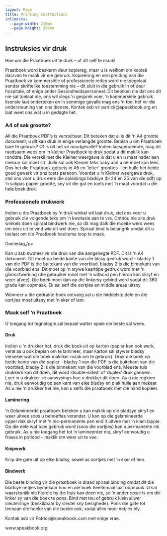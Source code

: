 ```yaml
---
layout: Page
title: Printing Instructions
inlinecss:
  --page-width: 210mm
  --page-height: 297mm
---
```

<div class="page">
  <div class="flex-v items-align-center">
    <SpeakBookTextFourColorBkg class="speakbook-title fsize-12 p-1 bold text-center" text="SPEAKBOOK"></SpeakBookTextFourColorBkg>
  </div>
  <h2>Instruksies vir druk</h2>
  <p>Hoe om die Praatboek uit te durk – of dit self te maak!</p>
  <p>Praatboek word beskerm deur kopiereg, maar u is welkom om kopieë daarvan te maak vir eie gebruik.  Kopieëring en verspreiding van die Praatboek vir kommersiële of professionele redes word nie toegelaat sonder skriftelike toestemming nie – dit sluit in die gebruik in of deur hospitale, of enige ander Gesondheidspersoneel.  Dit beteken nie dat ons dit nie sal toelaat nie, ons wil slegs ‘n gesprek voer, ‘n kommersiële gebruik lisensie laat onderteken en in sommige gevalle mag ons ‘n fooi hef vir die ondersteuning van ons dienste.  Kontak asb vir patrick@speakbook.org en laat weet ons wat u in gedagte het.</p>
  <h3>A4 of sak grootte?</h3>
  <p>All die Praatboek PDF’s is verstelbaar.  Dit beteken dat al is dit ‘n A4 grootte document, u dit kan druk in enige verlangde grootte.  Beplan u om Praatboek baie te gebruik? Of is dit net vir noodgevalle?  Indien laasgenoemde, mag dit raadsaam wees om ‘n kleiner Praatboek te druk sodat u dit maklik kan ronddra.  Die verskil met die Kleiner weergawe is dat u en u maat nader aan mekaar sal moet sit.  Julle sal ook Kleiner teks naby aan u oë moet kan lees.  Ons het die Praatboek getoets in A5 en ‘letter’ groottes – en hulle het beide goed gewerk vir ons toets persoon.  Voordat u ‘n Kleiner weergawe druk, stel ons voor u druk eers die opleidings bladsye (bl 24 en 25 van die pdf) op ‘n sakpas papier grootte, sny uit die gat en toets met ‘n maat voordat u die hele boek druk.</p>
  <h3>Professionele drukwerk</h3>
  <p>Indien u die Praatboek by ‘n druk winkel wil laat druk, stel ons voor u gebruik die volgende teks om ‘n kwotasie aan te vra.  Onthou nie alle druk winkels doen spiraal bindwerk nie, so dit mag dalk die moeite werd wees om eers uit te vind wie dit wel doen. Spiraal bind is belangrik omdat dit u toelaat om die Praatboek heeltema loop te maak.</p>
  <div class="my-3"></div>
  <p>Goeiedag,/p>
  <p>Kan u asb kwoteer vir die druk van die aangehegte PDF.  Dit is ‘n A4 dokument.  Dit moet op beide kante van die blasy gedruk word – bladsy 1 van die PDF is die buitekant van die voorblad, bladsy 2 is die binnekant van die voorblad ens.  Dit moet op ‘n stywe kaarttipe gedruk word met ‘n glansafwerking (die gebruiker moet met ‘n witbord pen hierop kan skryf en weer afvee).  Die boek moet dan op die linkersy gebind word sodat dit 360 grade kan oopmaak.  Ek sal self die oortjies en middle areas uitsny.</p>
  <p>Wanneer u die gedrukte boek ontvang sal u die middelste dele en die oortjies moet uitsny met ‘n sker of lem.</p>
</div>
<div class="page">
  <h3>Maak self ‘n Praatboek</h3>
  <p>U toegang tot tegnologie sal bepaal watter opsie die beste sal wees.</p>
  <h4>Druk</h4>
  <p>Indien u ‘n drukker het, druk die boek uit op karton (papier kan ook werk, veral as u ook beplan om te lamineer, maar karton sal stywer bladsy verseker wat die boek makliker maak om te gebruik).  Druk die boek op beide kante van die papier - bladsy 1 van die PDF is die buitekant van die voorblad, bladsy 2 is die binnekant van die voorblad ens. Meeste tuis drukkers kan dit doen, dit word ‘double-sided’ of ‘duplex’ druk genoem.  Loer in u drukker se aanwysings hoe u drukker dit doen.  As u nie regkom nie, druk eenvoudig op een kant van elke bladsy en plak hulle aan mekaar.  As u nie ‘n drukker het nie, kan u selfs die praatboek met die hand kopiëer.</p>
  <h4>Laminering</h4>
  <p>‘n Gelamineerde praatboek beteken u kan maklik op die bladsye skryf en weer uitvee soos u behoeftes verander.  U kan op die gelamineerde oppervlak skryf met ‘n nie-permanente pen end it uitvee met ‘n klam lappie.  Op die dele wat baie gebruik word (soos die oortjies) kan u permanente ink gebruik.  As u nie toegang het tot ‘n lamineerder nie, skryf eenvoudig u frases in potlood – maklik om weer uit te vee.</p>
  <h4>Knipwerk</h4>
  <p>Knip die gate uit op elke bladsy, sowel as oortjies met ‘n sker of lem.</p>
  <h4>Bindwerk</h4>
  <p>Die beste binding vir die praatboek is draad spiraal binding omdat dit die bladsye netjies bymekaar hou en die boek heeltemaal laat oopmaak.  U sal waarskynlik nie hierdie by die huis kan doen nie, so ‘n ander opsie is om die linker sy van die boek te pons.  Bind met tou of gebruik klein silwer sleutelringe (beskikbaar by sleutel sny besighede).  Pons die gate tot teenaan die hoeke van die boeke ook, sodat alles mooi netjies bly.</p>
</div>
<div class="page">
  <p class="fsize-8 bold">Kontak asb vir Patrick@speakbook.com met enige vrae.</p>
  <p class="fsize-9 bold text-center">www.speakbook.org</p>
</div>
